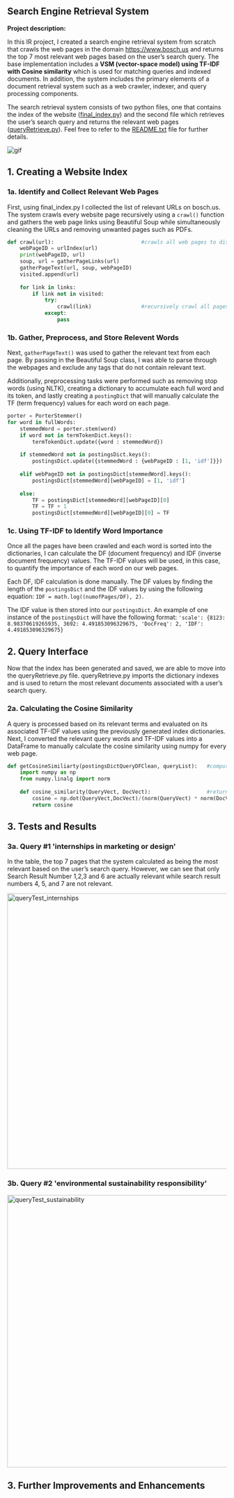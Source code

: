 ## Search Engine Retrieval System 

**Project description:** 

In this IR project, I created a search engine retrieval system from scratch that crawls the web pages in the domain https://www.bosch.us and returns the top 7 most relevant web pages based on the user’s search query. The base implementation includes a **VSM (vector-space model) using TF-IDF with Cosine similarity** which is used for matching queries and indexed documents. In addition, the system includes the primary elements of a document retrieval system such as a web crawler, indexer, and query processing components. 

The search retrieval system consists of two python files, one that contains the index of the website ([final_index.py](https://github.com/eclark15/intelligent_information_retrieval/blob/c6f9a69339e48d05afc0749053f34ca27af04d95/python_files/final_index.py)) and the second file which retrieves the user’s search query and returns the relevant web pages ([queryRetrieve.py](https://github.com/eclark15/intelligent_information_retrieval/blob/c6f9a69339e48d05afc0749053f34ca27af04d95/python_files/queryRetrieve.py)). Feel free to refer to the [README.txt](https://github.com/eclark15/intelligent_information_retrieval/blob/c509d128820c353551ca44f0741f26c7edd1a641/python_files/README.txt) file for further details. 

![gif](https://user-images.githubusercontent.com/50348032/160918448-38bbac51-cba0-4f9c-b353-c022873711f3.gif)

## 1. Creating a Website Index 
### 1a. Identify and Collect Relevant Web Pages

First, using final_index.py I collected the list of relevant URLs on bosch.us. The system crawls every website page recursively using a `crawl()` function and gathers the web page links using Beautiful Soup while simultaneously cleaning the URLs and removing unwanted pages such as PDFs.

```python
def crawl(url):                            #crawls all web pages to discover all page links and content 
    webPageID = urlIndex(url)  
    print(webPageID, url)                  
    soup, url = gatherPageLinks(url)                  
    gatherPageText(url, soup, webPageID)      
    visited.append(url)                     
    
    for link in links:            
        if link not in visited:   
            try:
                crawl(link)                #recursively crawl all pages 
            except:
                pass
```

### 1b. Gather, Preprocess, and Store Relevent Words 

Next, `gatherPageText()` was used to gather the relevant text from each page. By passing in the Beautiful Soup class, I was able to parse through the webpages and exclude any tags that do not contain relevant text. 

Additionally, preprocessing tasks were performed such as removing stop words (using NLTK), creating a dictionary to accumulate each full word and its token, and lastly creating a `postingDict` that will manually calculate the TF (term frequency) values for each word on each page. 

```python
porter = PorterStemmer()
for word in fullWords:                      
    stemmedWord = porter.stem(word)        
    if word not in termTokenDict.keys(): 
        termTokenDict.update({word : stemmedWord})                     #updating dictionary with full word + token word
    
    if stemmedWord not in postingsDict.keys():                         #brand new word in our postings dict
        postingsDict.update({stemmedWord : {webPageID : [1, 'idf']}})  #stemmed word : {webpageID :[TF, IDF], DocFreq : DF}
    
    elif webPageID not in postingsDict[stemmedWord].keys():            #if the term is in dictionary but has not appeared in current document
        postingsDict[stemmedWord][webPageID] = [1, 'idf']
        
    else:
        TF = postingsDict[stemmedWord][webPageID][0]                   #updating the term frequency value if the term has appeared on the current page already 
        TF = TF + 1 
        postingsDict[stemmedWord][webPageID][0] = TF
```

### 1c. Using TF-IDF to Identify Word Importance 

Once all the pages have been crawled and each word is sorted into the dictionaries, I can calculate the DF (document frequency) and IDF (inverse document frequency) values. The TF-IDF values will be used, in this case, to quantify the importance of each word on our web pages. 

Each DF, IDF calculation is done manually. The DF values by finding the length of the `postingsDict` and the IDF values by using the following equation: `IDF = math.log((numofPages/DF), 2)`. 

The IDF value is then stored into our `postingsDict`. An example of one instance of the `postingsDict` will have the following format: 
`'scale': {8123: 8.98370619265935, 3692: 4.491853096329675, 'DocFreq': 2, 'IDF': 4.491853096329675} `

## 2. Query Interface 
Now that the index has been generated and saved, we are able to move into the queryRetrieve.py file. queryRetrieve.py imports the dictionary indexes and is used to return the most relevant documents associated with a user’s search query. 

### 2a. Calculating the Cosine Similarity
A query is processed based on its relevant terms and evaluated on its associated TF-IDF values using the previously generated index dictionaries. Next, I converted the relevant query words and TF-IDF values into a DataFrame to manually calculate the cosine similarity using numpy for every web page. 

```python
def getCosineSimiliarty(postingsDictQueryDFClean, queryList):   #computing cosine similarity between our query and all website pages
    import numpy as np
    from numpy.linalg import norm
    
    def cosine_similarity(QueryVect, DocVect):                  #returns cosine similarity when 2 lists are entered 
        cosine = np.dot(QueryVect,DocVect)/(norm(QueryVect) * norm(DocVect))
        return cosine

```
## 3. Tests and Results
### 3a. Query #1 'internships in marketing or design'
In the table, the top 7 pages that the system calculated as being the most relevant based on the user’s search query. However, we can see that only Search Result Number 1,2,3 and 6 are actually relevant while search result numbers 4, 5, and 7 are not relevant. 

<img width="633" alt="queryTest_internships" src="https://user-images.githubusercontent.com/50348032/160932829-75c72d00-7fdb-4b78-a462-0c25a1e66dc2.png">

### 3b. Query #2 'environmental sustainability responsibility'
<img width="626" alt="queryTest_sustainability" src="https://user-images.githubusercontent.com/50348032/160932842-6a392452-855b-4663-9534-fd0ff035688e.png">

## 3. Further Improvements and Enhancements







